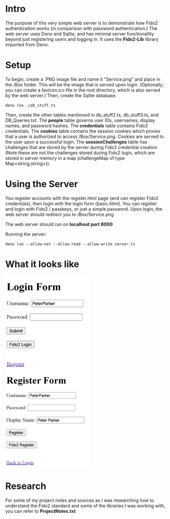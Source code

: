 # Intro
The purpose of this very simple web server is to demonstrate how Fido2 authentication works (in comparison with password authentication.)
The web server uses Deno and Sqlite, and has minimal server functionallity beyond just registering users and logging in. 
It uses the **Fido2-Lib** library imported from Deno. 

# Setup
To begin, create a .PNG image file and name it "Service.png" and place in the /Box folder. This will be the image that is served upon login. 
(Optionally, you can create a favicon.ico file in the root directory, which is also served by the web server.)
Then, create the Sqlite database. 
```
deno run .\db_stuff.ts
```
 
Then, create the other tables mentioned in db_stuff2.ts, db_stuff3.ts, and DB_Queries.txt.
The **people** table governs user IDs, usernames, display names, and password hashes. The **credentials** table contains Fido2 credentials.
The **cookies** table contains the session cookies which proves that a user is authorized to access /Box/Service.png. Cookies are served to the user upon a successful login.
The **sessionChallenges** table has challenges that are stored by the server during Fido2 credential creation 
(Note these are not the challenges stored during Fido2 login, which are stored in server memory in a map (challengeMap of type Map<string,string>)). 

# Using the Server
You register accounts with the register.html page (and can register Fido2 credentials), then login with the login form (basic.html).
You can register and login with Fido2 / passkeys, or just a simple password.
Upon login, the web server should redirect you to /Box/Service.png

The web server should run on **localhost port 8000**

Running the server:
```
deno run --allow-net --allow-read --allow-write server.ts
```

# What it looks like

![Screenshot of a login form with a basic username field, password field, and 2 buttons below it which say "Submit" and "Fido2 Login" and a hyperlink that says "Register"](Box/LoginForm.png)
![Screenshot of a register form with a basic username field, password field, Display Name field, and 2 buttons below them which say "Register" and "Fido2 Register" and a hyperlink that says "Back to Login"](Box/RegisterForm.png)

# Research
For some of my project notes and sources as I was researching how to understand the Fido2 standard and some of the libraries I was working with, you can refer to **ProjectNotes.txt**
